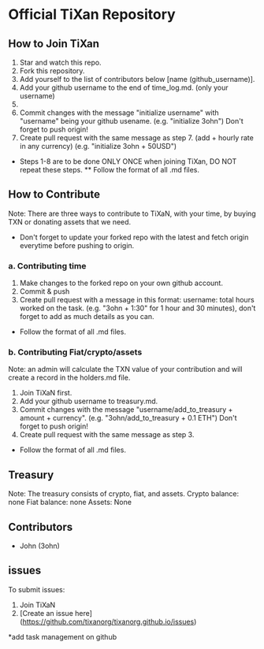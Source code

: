 # Official TiXan Repository

## How to Join TiXan

1. Star and watch this repo.
2. Fork this repository.
4. Add yourself to the list of contributors below [name (github_username)].
5. Add your github username to the end of time_log.md. (only your username)
6. 
7. Commit changes with the message "initialize username" with "username" being your github usename. (e.g. "initialize 3ohn") Don't forget to push origin!
8. Create pull request with the same message as step 7. (add + hourly rate in any currency) (e.g. "initialize 3ohn + 50USD")
* Steps 1-8 are to be done ONLY ONCE when joining TiXan, DO NOT repeat these steps.
** Follow the format of all .md files.
## How to Contribute

Note: There are three ways to contribute to TiXaN, with your time, by buying TXN or donating assets that we need.
* Don't forget to update your forked repo with the latest and fetch origin everytime before pushing to origin.

### a. Contributing time

1. Make changes to the forked repo on your own github account.
2. Commit & push
3. Create pull request with a message in this format: username: total hours worked on the task. (e.g. "3ohn + 1:30" for 1 hour and 30 minutes), don't forget to add as much details as you can.
* Follow the format of all .md files.

### b. Contributing Fiat/crypto/assets

Note: an admin will calculate the TXN value of your contribution and will create a record in the holders.md file.

1. Join TiXaN first.
2. Add your github username to treasury.md.
3. Commit changes with the message "username/add_to_treasury + amount + currency". (e.g. "3ohn/add_to_treasury + 0.1 ETH") Don't forget to push origin!
4. Create pull request with the same message as step 3.
* Follow the format of all .md files.

## Treasury

Note: The treasury consists of crypto, fiat, and assets.
Crypto balance: none
Fiat balance: none
Assets: None

## Contributors

- John (3ohn)

## issues

To submit issues:
1. Join TiXaN
2. [Create an issue here] (https://github.com/tixanorg/tixanorg.github.io/issues)


*add task management on github
